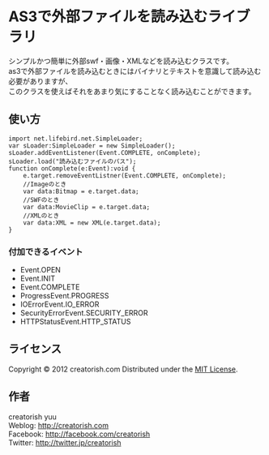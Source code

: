 AS3で外部ファイルを読み込むライブラリ
======================
シンプルかつ簡単に外部swf・画像・XMLなどを読み込むクラスです。  
as3で外部ファイルを読み込むときにはバイナリとテキストを意識して読み込む必要がありますが、  
このクラスを使えばそれをあまり気にすることなく読み込むことができます。

使い方
------

    import net.lifebird.net.SimpleLoader;
    var sLoader:SimpleLoader = new SimpleLoader();
    sLoader.addEventListener(Event.COMPLETE, onComplete);
    sLoader.load("読み込むファイルのパス");
    function onComplete(e:Event):void {
        e.target.removeEventListner(Event.COMPLETE, onComplete);
        //Imageのとき
        var data:Bitmap = e.target.data;
        //SWFのとき
        var data:MovieClip = e.target.data;
        //XMLのとき
        var data:XML = new XML(e.target.data);
    }

### 付加できるイベント ###

+    Event.OPEN
+    Event.INIT
+    Event.COMPLETE
+    ProgressEvent.PROGRESS
+    IOErrorEvent.IO_ERROR
+    SecurityErrorEvent.SECURITY_ERROR
+    HTTPStatusEvent.HTTP_STATUS

ライセンス
--------
[MIT]: http://www.opensource.org/licenses/mit-license.php
Copyright &copy; 2012 creatorish.com
Distributed under the [MIT License][mit].

作者
--------
creatorish yuu  
Weblog: <http://creatorish.com>  
Facebook: <http://facebook.com/creatorish>  
Twitter: <http://twitter.jp/creatorish>